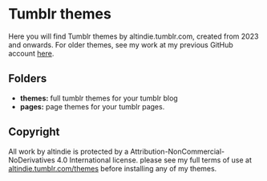 # Tumblr themes
Here you will find Tumblr themes by altindie.tumblr.com, created from 2023 and onwards. For older themes, see my work at my previous GitHub account [here](https://github.com/flipsecph/themes).

## Folders
- **themes:** full tumblr themes for your tumblr blog
- **pages:** page themes for your tumblr pages.

## Copyright
All work by altindie is protected by a Attribution-NonCommercial-NoDerivatives 4.0 International license. please see my full terms of use at [altindie.tumblr.com/themes](https://altindie.tumblr.com/themes) before installing any of my themes.
